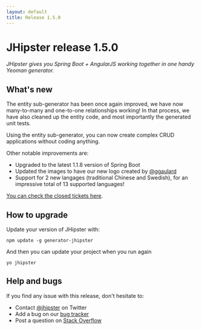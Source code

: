 ```yaml
---
layout: default
title: Release 1.5.0
---
```


JHipster release 1.5.0
==================

*JHipster gives you Spring Boot + AngularJS working together in one handy Yeoman generator.*

What's new
----------

The entity sub-generator has been once again improved, we have now many-to-many and one-to-one relationships working! In that process, we have also cleaned up the entity code, and most importantly the generated unit tests.

Using the entity sub-generator, you can now create complex CRUD applications without coding anything.

Other notable improvements are:

- Upgraded to the latest 1.1.8 version of Spring Boot
- Updated the images to have our new logo created by [@ggaulard](https://twitter.com/ggaulard)
- Support for 2 new langages (traditional Chinese and Swedish), for an impressive total of 13 supported languages!

[You can check the closed tickets here](https://github.com/jhipster/generator-jhipster/issues?q=milestone%3A1.5.0+is%3Aclosed).

How to upgrade
------------

Update your version of JHipster with:

```
npm update -g generator-jhipster
```

And then you can update your project when you run again

```
yo jhipster
```

Help and bugs
--------------

If you find any issue with this release, don't hesitate to:

- Contact [@jhipster](https://twitter.com/jhipster) on Twitter
- Add a bug on our [bug tracker](https://github.com/jhipster/generator-jhipster/issues?state=open)
- Post a question on [Stack Overflow](http://stackoverflow.com/tags/jhipster/info)
